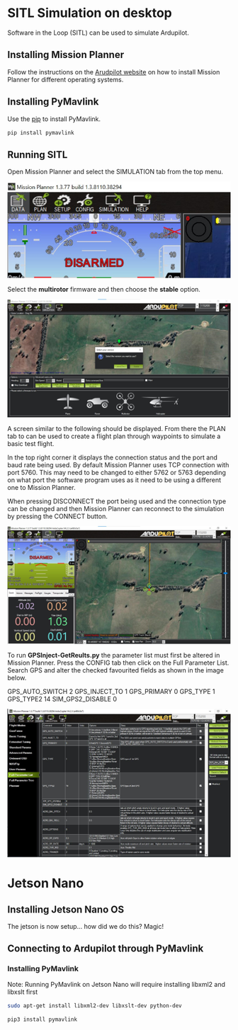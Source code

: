 # SITL Simulation on desktop

Software in the Loop (SITL) can be used to simulate Ardupilot.

## Installing Mission Planner

Follow the instructions on the [Arudpilot website](https://ardupilot.org/planner/docs/mission-planner-installation.html) on how to install Mission Planner for different operating systems.

## Installing PyMavlink

Use the [pip](https://pip.pypa.io/en/stable/) to install PyMavlink.

```bash
pip install pymavlink
```

## Running SITL

Open Mission Planner and select the SIMULATION tab from the top menu.

![select simulation](./images/missionPlannerSelectSimulation.jpg)

Select the **multirotor** firmware and then choose the **stable** option.

![select multirotor](./images/missionPlannerMultirotor.jpg)

A screen similar to the following should be displayed. From there the PLAN tab to can be used to create a flight plan through waypoints to simulate a basic test flight.

In the top right corner it displays the connection status and the port and baud rate being used. By default Mission Planner uses TCP connection with port 5760. This may need to be changed to either 5762 or 5763 depending on what port the software program uses as it need to be using a different one to Mission Planner.

When pressing DISCONNECT the port being used and the connection type can be changed and then Mission Planner can reconnect to the simulation by pressing the CONNECT button.

![simulation main page](./images/missionPlannerData.jpg)

To run **GPSInject-GetReults.py** the parameter list must first be altered in Mission Planner. Press the CONFIG tab then click on the Full Parameter List. Search GPS and alter the checked favourited fields as shown in the image below.

GPS_AUTO_SWITCH 2
GPS_INJECT_TO 1
GPS_PRIMARY 0
GPS_TYPE 1
GPS_TYPE2 14
SIM_GPS2_DISABLE 0

![parameters](./images/missionPlannerPreferences.jpg)

# Jetson Nano

## Installing Jetson Nano OS

The jetson is now setup... how did we do this? Magic!

## Connecting to Ardupilot through PyMavlink

### Installing PyMavlink

Note: Running PyMavlink on Jetson Nano will require installing libxml2 and libxslt first

```bash
sudo apt-get install libxml2-dev libxslt-dev python-dev
```

```bash
pip3 install pymavlink
```
